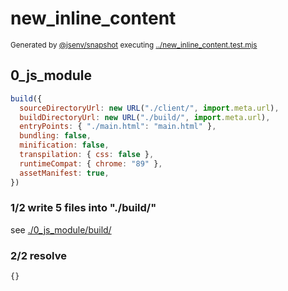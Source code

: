 # new_inline_content

<sub>
  Generated by <a href="https://github.com/jsenv/core/tree/main/packages/independent/snapshot">@jsenv/snapshot</a> executing <a href="../new_inline_content.test.mjs">../new_inline_content.test.mjs</a>
</sub>

## 0_js_module

```js
build({
  sourceDirectoryUrl: new URL("./client/", import.meta.url),
  buildDirectoryUrl: new URL("./build/", import.meta.url),
  entryPoints: { "./main.html": "main.html" },
  bundling: false,
  minification: false,
  transpilation: { css: false },
  runtimeCompat: { chrome: "89" },
  assetManifest: true,
})
```

### 1/2 write 5 files into "./build/"

see [./0_js_module/build/](./0_js_module/build/)

### 2/2 resolve

```js
{}
```